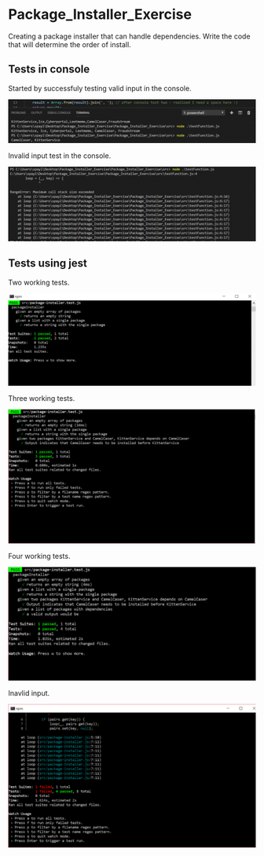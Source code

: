 # Package_Installer_Exercise
Creating a package installer that can handle dependencies.  Write the code that will determine the order of install.


## Tests in console

Started by successfuly testing valid input in the console.

<img src="./consoleTest1.GIF">

Invalid input test in the console.

<img src="./consoleTest2.GIF">

## Tests using jest

Two working tests.

<img src="./2testsPassed.GIF">

Three working tests.

<img src="./3testsPassed.GIF">

Four working tests.

<img src="./4testsPassed.GIF">

Inavlid input.

<img src="./InvalidInputFailed.GIF">

